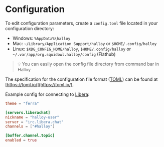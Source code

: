 # Configuration

To edit configuration parameters, create a `config.toml` file located in your configuration directory:

* Windows: `%AppData%\halloy`
* Mac: `~/Library/Application Support/halloy` or `$HOME/.config/halloy`
* Linux: `$XDG_CONFIG_HOME/halloy`, `$HOME/.config/halloy` or `~/.var/app/org.squidowl.halloy/config` (Flathub)

> 💡 You can easily open the config file directory from command bar in Halloy

The specification for the configuration file format ([TOML](https://toml.io/)) can be found at [https://toml.io/](https://toml.io/).

Example config for connecting to [Libera](https://libera.chat/):

```toml
theme = "ferra"

[servers.liberachat]
nickname = "halloy-user"
server = "irc.libera.chat"
channels = ["#halloy"]

[buffer.channel.topic]
enabled = true
```
